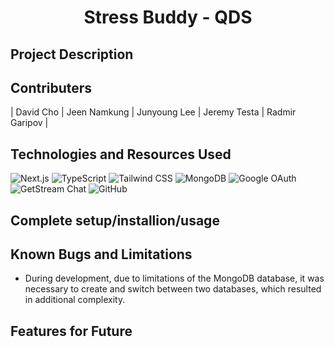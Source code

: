 <h1 align="center"> Stress Buddy - QDS </h1> 

## Project Description


## Contributers
| David Cho | Jeen Namkung | Junyoung Lee | Jeremy Testa | Radmir Garipov |

## Technologies and Resources Used
![Next.js](https://img.shields.io/badge/Next.js-black?style=for-the-badge&logo=next.js)
![TypeScript](https://img.shields.io/badge/TypeScript-blue?style=for-the-badge&logo=typescript)
![Tailwind CSS](https://img.shields.io/badge/Tailwind_CSS-%231a202c.svg?style=for-the-badge&logo=tailwind-css&logoColor=61dafb)
![MongoDB](https://img.shields.io/badge/MongoDB-%234ea94b.svg?style=for-the-badge&logo=mongodb&logoColor=white)
![Google OAuth](https://img.shields.io/badge/Google_OAuth-%234285f4.svg?style=for-the-badge&logo=google&logoColor=white)
![GetStream Chat](https://img.shields.io/badge/GetStream_Chat-%23316192.svg?style=for-the-badge&logo=getstream&logoColor=white)
![GitHub](https://img.shields.io/badge/GitHub-%23121011.svg?style=for-the-badge&logo=github&logoColor=white)



## Complete setup/installion/usage


## Known Bugs and Limitations
* During development, due to limitations of the MongoDB database, it was necessary to create and switch between two databases, which resulted in additional complexity.


## Features for Future
